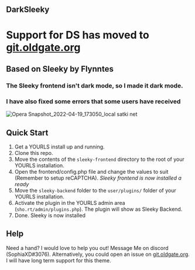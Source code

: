 ## DarkSleeky
# Support for DS has moved to [git.oldgate.org](https://git.oldgate.org/Sophia/DarkSleeky)
## Based on Sleeky by Flynntes

### The Sleeky frontend isn't dark mode, so I made it dark mode.

### I have also fixed some errors that some users have received 

![Opera Snapshot_2022-04-19_173050_local satki net](https://user-images.githubusercontent.com/61561333/164122994-384b5b1f-d217-4aaf-9e7b-ef4c94139535.png)


## Quick Start
1. Get a YOURLS install up and running.
2. Clone this repo.
2. Move the contents of the `sleeky-frontend` directory to the root of your YOURLS installation.
3. Open the frontend/config.php file and change the values to suit (Remember to setup reCAPTCHA).
*Sleeky frontend is now installed a ready*
4. Move the `sleeky-backend` folder to the `user/plugins/` folder of your YOURLS installation.
5. Activate the plugin in the YOURLS admin area (`sho.rt/admin/plugins.php`). The plugin will show as Sleeky Backend.
6. Done. Sleeky is now installed


## Help
Need a hand? I would love to help you out! Message Me on discord (SophiaXD#3076). Alternatively, you could open an issue on [git.oldgate.org](https://git.oldgate.org/Sophia/DarkSleeky/issues/new).
I will have long term support for this theme.
